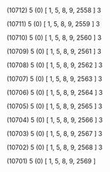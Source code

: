 (10712) 5 (0) [ 1, 5, 8, 9, 2558 ] 3 


(10711) 5 (0) [ 1, 5, 8, 9, 2559 ] 3 


(10710) 5 (0) [ 1, 5, 8, 9, 2560 ] 3 


(10709) 5 (0) [ 1, 5, 8, 9, 2561 ] 3 


(10708) 5 (0) [ 1, 5, 8, 9, 2562 ] 3 


(10707) 5 (0) [ 1, 5, 8, 9, 2563 ] 3 


(10706) 5 (0) [ 1, 5, 8, 9, 2564 ] 3 


(10705) 5 (0) [ 1, 5, 8, 9, 2565 ] 3 


(10704) 5 (0) [ 1, 5, 8, 9, 2566 ] 3 


(10703) 5 (0) [ 1, 5, 8, 9, 2567 ] 3 


(10702) 5 (0) [ 1, 5, 8, 9, 2568 ] 3 


(10701) 5 (0) [ 1, 5, 8, 9, 2569 ]  

